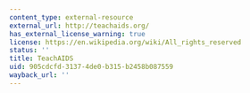 ```yaml
---
content_type: external-resource
external_url: http://teachaids.org/
has_external_license_warning: true
license: https://en.wikipedia.org/wiki/All_rights_reserved
status: ''
title: TeachAIDS
uid: 905cdcfd-3137-4de0-b315-b2458b087559
wayback_url: ''
---
```

